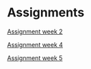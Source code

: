 # Assignments

[Assignment week 2](https://github.com/JariBalke97/Assignments/blob/master/Assignment_week_2.ipynb)

[Assignment week 4](https://github.com/JariBalke97/Assignments/blob/master/Assignment_week_4.ipynb)

[Assignment week 5](https://github.com/JariBalke97/Assignments/blob/master/Assignment_week_5.ipynb)

